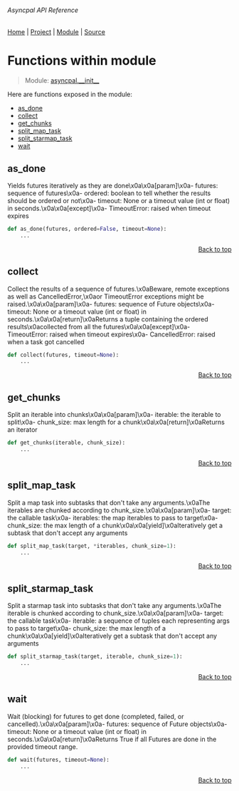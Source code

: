 ###### Asyncpal API Reference
[Home](/docs/api/README.md) | [Project](/README.md) | [Module](/docs/api/modules/asyncpal/__init__/README.md) | [Source](/asyncpal/__init__.py)

# Functions within module
> Module: [asyncpal.\_\_init\_\_](/docs/api/modules/asyncpal/__init__/README.md)

Here are functions exposed in the module:
- [as\_done](#as_done)
- [collect](#collect)
- [get\_chunks](#get_chunks)
- [split\_map\_task](#split_map_task)
- [split\_starmap\_task](#split_starmap_task)
- [wait](#wait)

## as\_done
Yields futures iteratively as they are done\x0a\x0a[param]\x0a- futures: sequence of futures\x0a- ordered: boolean to tell whether the results should be ordered or not\x0a- timeout: None or a timeout value (int or float) in seconds.\x0a\x0a[except]\x0a- TimeoutError: raised when timeout expires

```python
def as_done(futures, ordered=False, timeout=None):
    ...
```

<p align="right"><a href="#asyncpal-api-reference">Back to top</a></p>

## collect
Collect the results of a sequence of futures.\x0aBeware, remote exceptions as well as CancelledError,\x0aor TimeoutError exceptions might be raised.\x0a\x0a[param]\x0a- futures: sequence of Future objects\x0a- timeout: None or a timeout value (int or float) in seconds.\x0a\x0a[return]\x0aReturns a tuple containing the ordered results\x0acollected from all the futures\x0a\x0a[except]\x0a- TimeoutError: raised when timeout expires\x0a- CancelledError: raised when a task got cancelled

```python
def collect(futures, timeout=None):
    ...
```

<p align="right"><a href="#asyncpal-api-reference">Back to top</a></p>

## get\_chunks
Split an iterable into chunks\x0a\x0a[param]\x0a- iterable: the iterable to split\x0a- chunk_size: max length for a chunk\x0a\x0a[return]\x0aReturns an iterator

```python
def get_chunks(iterable, chunk_size):
    ...
```

<p align="right"><a href="#asyncpal-api-reference">Back to top</a></p>

## split\_map\_task
Split a map task into subtasks that don't take any arguments.\x0aThe iterables are chunked according to chunk_size.\x0a\x0a[param]\x0a- target: the callable task\x0a- iterables: the map iterables to pass to target\x0a- chunk_size: the max length of a chunk\x0a\x0a[yield]\x0aIteratively get a subtask that don't accept any arguments

```python
def split_map_task(target, *iterables, chunk_size=1):
    ...
```

<p align="right"><a href="#asyncpal-api-reference">Back to top</a></p>

## split\_starmap\_task
Split a starmap task into subtasks that don't take any arguments.\x0aThe iterable is chunked according to chunk_size.\x0a\x0a[param]\x0a- target: the callable task\x0a- iterable: a sequence of tuples each representing args to pass to target\x0a- chunk_size: the max length of a chunk\x0a\x0a[yield]\x0aIteratively get a subtask that don't accept any arguments

```python
def split_starmap_task(target, iterable, chunk_size=1):
    ...
```

<p align="right"><a href="#asyncpal-api-reference">Back to top</a></p>

## wait
Wait (blocking) for futures to get done (completed, failed, or cancelled).\x0a\x0a[param]\x0a- futures: sequence of Future objects\x0a- timeout: None or a timeout value (int or float) in seconds.\x0a\x0a[return]\x0aReturns True if all Futures are done in the provided timeout range.

```python
def wait(futures, timeout=None):
    ...
```

<p align="right"><a href="#asyncpal-api-reference">Back to top</a></p>
